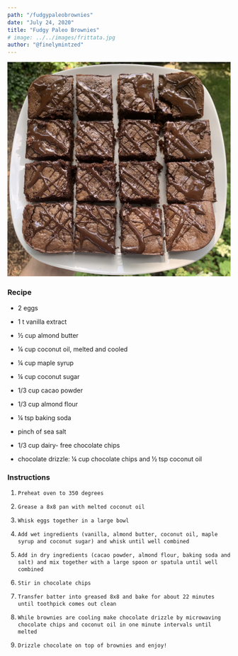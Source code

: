 ```yaml
---
path: "/fudgypaleobrownies"
date: "July 24, 2020"
title: "Fudgy Paleo Brownies" 
# image: ../../images/frittata.jpg
author: "@finelymintzed"
---
```

![Paleo Brownies](./brownies.jpg)



### Recipe 
 * 2 eggs

 * 1 t vanilla extract

 * ½ cup almond butter

 * ¼ cup coconut oil, melted and cooled

 * ¼ cup maple syrup

 * ¼ cup coconut sugar

 * 1/3 cup cacao powder

 * 1/3 cup almond flour

 * ¼ tsp baking soda

 * pinch of sea salt

 * 1/3 cup dairy- free chocolate chips

 * chocolate drizzle: ¼ cup chocolate chips and ½ tsp coconut oil


### Instructions
1.     Preheat oven to 350 degrees

2.     Grease a 8x8 pan with melted coconut oil

3.     Whisk eggs together in a large bowl

4.     Add wet ingredients (vanilla, almond butter, coconut oil, maple syrup and coconut sugar) and whisk until well combined

5.     Add in dry ingredients (cacao powder, almond flour, baking soda and salt) and mix together with a large spoon or spatula until well combined

6.     Stir in chocolate chips

7.     Transfer batter into greased 8x8 and bake for about 22 minutes until toothpick comes out clean

8.     While brownies are cooling make chocolate drizzle by microwaving chocolate chips and coconut oil in one minute intervals until melted

9.     Drizzle chocolate on top of brownies and enjoy!  
